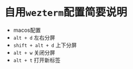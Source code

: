# 自用`wezterm`配置简要说明

- macos配置
- `alt + d` 左右分屏
- `shift + alt + d` 上下分屏
- `alt + w` 关闭分屏
- `alt + t` 打开新标签
